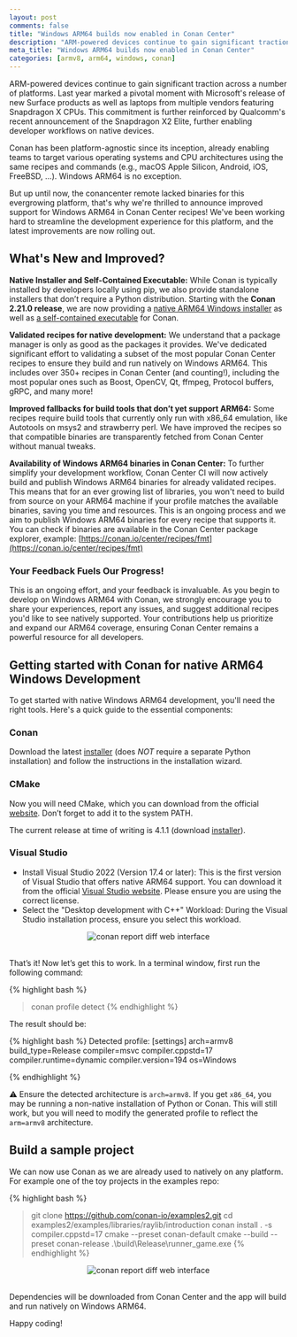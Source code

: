 ```yaml
---
layout: post
comments: false
title: "Windows ARM64 builds now enabled in Conan Center"
description: "ARM-powered devices continue to gain significant traction across a number of platforms"
meta_title: "Windows ARM64 builds now enabled in Conan Center"
categories: [armv8, arm64, windows, conan]
---
```


ARM-powered devices continue to gain significant traction across a number of platforms. Last year marked a pivotal 
moment with Microsoft's release of new Surface products as well as laptops from multiple vendors featuring Snapdragon X 
CPUs. This commitment is further reinforced by Qualcomm's recent announcement of the Snapdragon X2 Elite, further 
enabling developer workflows on native devices. 

Conan has been platform-agnostic since its inception, already enabling teams to target various operating systems and CPU
architectures using the same recipes and commands (e.g., macOS Apple Silicon, Android, iOS, FreeBSD, …). Windows ARM64 
is no exception.

But up until now, the conancenter remote lacked binaries for this evergrowing platform, that's why we're thrilled to 
announce improved support for Windows ARM64 in Conan Center recipes! We've been working 
hard to streamline the development experience for this platform, and the latest improvements are now rolling out.

## What's New and Improved?

**Native Installer and Self-Contained Executable:** While Conan is typically installed by developers locally using pip, 
we also provide standalone installers that don’t require a Python distribution. Starting with the 
**Conan 2.21.0 release**, we are now providing a [native ARM64 Windows installer](https://github.com/conan-io/conan/releases/download/2.21.0/conan-2.21.0-windows-arm64-installer.exe) as well as [a self-contained executable](https://github.com/conan-io/conan/releases/download/2.21.0/conan-2.21.0-windows-arm64.zip) 
for Conan.

**Validated recipes for native development:** We understand that a package manager is only as good as the packages it 
provides. We've dedicated significant effort to validating a subset of the most popular Conan Center recipes to ensure 
they build and run natively on Windows ARM64. This includes over 350+ recipes in Conan Center (and counting!), including 
the most popular ones such as Boost, OpenCV, Qt, ffmpeg, Protocol buffers, gRPC, and many more! 

**Improved fallbacks for build tools that don’t yet support ARM64:** Some recipes require build tools that currently only 
run with x86_64 emulation, like Autotools on msys2 and strawberry perl. We have improved the recipes so that compatible
binaries are transparently fetched from Conan Center without manual tweaks.

**Availability of Windows ARM64 binaries in Conan Center:** To further simplify your development workflow, Conan Center 
CI will now actively build and publish Windows ARM64 binaries for already validated recipes. This means that for an ever 
growing list of libraries, you won't need to build from source on your ARM64 machine if your profile matches the 
available binaries, saving you time and resources. This is an ongoing process and we aim to publish Windows ARM64 
binaries for every recipe that supports it. You can check if binaries are available in the Conan Center package 
explorer, example: [https://conan.io/center/recipes/fmt](https://conan.io/center/recipes/fmt)

### Your Feedback Fuels Our Progress!

This is an ongoing effort, and your feedback is invaluable. As you begin to develop on Windows ARM64 with Conan, we 
strongly encourage you to share your experiences, report any issues, and suggest additional recipes you'd like to see 
natively supported. Your contributions help us prioritize and expand our ARM64 coverage, ensuring Conan Center remains 
a powerful resource for all developers.

## Getting started with Conan for native ARM64 Windows Development

To get started with native Windows ARM64 development, you'll need the right tools. Here's a quick guide to the essential
components:

### Conan

Download the latest 
[installer](https://github.com/conan-io/conan/releases/download/2.21.0/conan-2.21.0-windows-arm64-installer.exe) 
(does *NOT* require a separate Python installation) and follow the instructions in the installation wizard.

### CMake

Now you will need CMake, which you can download from the official [website](https://cmake.org/download/). Don’t forget to 
add it to the system PATH.

The current release at time of writing is 4.1.1 
(download [installer](https://github.com/Kitware/CMake/releases/download/v4.1.1/cmake-4.1.1-windows-arm64.msi)).

### Visual Studio

* Install Visual Studio 2022 (Version 17.4 or later): This is the first version of Visual Studio that offers native ARM64 
support. You can download it from the official [Visual Studio website](https://visualstudio.microsoft.com/downloads/). 
Please ensure you are using the correct license.
* Select the "Desktop development with C++" Workload: During the Visual Studio installation process, ensure you select this workload.

<div style="text-align: center;">
  <img src="{{ site.baseurl }}/assets/post_images/2025-10-01/visual-studio-desktop-development.png"
       alt="conan report diff web interface"/>
</div>
<br>

That’s it! Now let’s get this to work.
In a terminal window, first run the following command:

{% highlight bash %}
> conan profile detect
{% endhighlight %}

The result should be:

{% highlight bash %}
Detected profile:
[settings]
arch=armv8
build_type=Release
compiler=msvc
compiler.cppstd=17
compiler.runtime=dynamic
compiler.version=194
os=Windows

{% endhighlight %}

⚠️ Ensure the detected architecture is ``arch=armv8``. If you get ``x86_64``, you may be running a non-native installation of Python or Conan. This will still work, but you will need to modify the generated profile to reflect the ``arm=armv8`` architecture.

## Build a sample project

We can now use Conan as we are already used to natively on any platform. For example one of the toy projects in the 
examples repo:

{% highlight bash %}
> git clone https://github.com/conan-io/examples2.git
> cd examples2/examples/libraries/raylib/introduction
> conan install . -s compiler.cppstd=17
> cmake --preset conan-default
> cmake --build --preset conan-release
.\build\Release\runner_game.exe
{% endhighlight %}

<div style="text-align: center;">
  <img src="{{ site.baseurl }}/assets/post_images/2025-10-01/raylib-image-example.png"
       alt="conan report diff web interface"/>
</div>
<br>

Dependencies will be downloaded from Conan Center and the app will build and run natively on Windows ARM64. 

Happy coding!